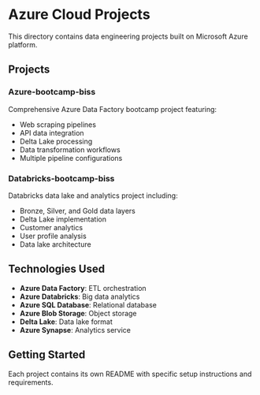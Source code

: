 # Azure Cloud Projects

This directory contains data engineering projects built on Microsoft Azure platform.

## Projects

### Azure-bootcamp-biss
Comprehensive Azure Data Factory bootcamp project featuring:
- Web scraping pipelines
- API data integration
- Delta Lake processing
- Data transformation workflows
- Multiple pipeline configurations

### Databricks-bootcamp-biss
Databricks data lake and analytics project including:
- Bronze, Silver, and Gold data layers
- Delta Lake implementation
- Customer analytics
- User profile analysis
- Data lake architecture

## Technologies Used
- **Azure Data Factory**: ETL orchestration
- **Azure Databricks**: Big data analytics
- **Azure SQL Database**: Relational database
- **Azure Blob Storage**: Object storage
- **Delta Lake**: Data lake format
- **Azure Synapse**: Analytics service

## Getting Started
Each project contains its own README with specific setup instructions and requirements. 